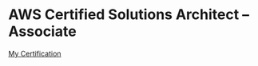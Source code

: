 # AWS Certified Solutions Architect – Associate
[My Certification](https://www.credly.com/badges/dab2a4ea-b706-4471-84ad-31c7c17b26b0/public_url)
